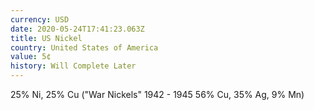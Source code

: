 ```yaml
---
currency: USD
date: 2020-05-24T17:41:23.063Z
title: US Nickel
country: United States of America
value: 5¢
history: Will Complete Later
---
```

25% Ni, 25% Cu ("War Nickels" 1942 - 1945 56% Cu, 35% Ag, 9% Mn)